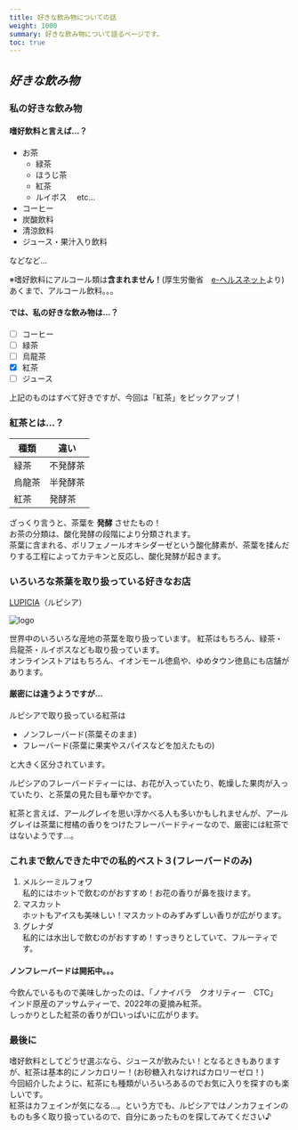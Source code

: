 ```yaml
---
title: 好きな飲み物についての話
weight: 1000
summary: 好きな飲み物について語るページです。
toc: true
---
```


## *好きな飲み物*

### 私の好きな飲み物
#### 嗜好飲料と言えば…？
- お茶
  - 緑茶
  - ほうじ茶
  - 紅茶
  - ルイボス　      etc...
- コーヒー
- 炭酸飲料
- 清涼飲料
- ジュース・果汁入り飲料

などなど…

※嗜好飲料にアルコール類は**含まれません！**(厚生労働省　[e-ヘルスネット](https://www.e-healthnet.mhlw.go.jp)より)   
あくまで、アルコール飲料。。。

#### では、私の好きな飲み物は…？
- [ ] コーヒー
- [ ] 緑茶
- [ ] 烏龍茶
- [x] 紅茶
- [ ] ジュース

上記のものはすべて好きですが、今回は「紅茶」をピックアップ！

### 紅茶とは…？

|種類|違い|
|---|---|
|緑茶|不発酵茶|
|烏龍茶|半発酵茶|
|紅茶|発酵茶|

ざっくり言うと、茶葉を **発酵** させたもの！  
お茶の分類は、酸化発酵の段階により分類されます。  
茶葉に含まれる、ポリフェノールオキシダーゼという酸化酵素が、茶葉を揉んだりする工程によってカテキンと反応し、酸化発酵が起きます。

### いろいろな茶葉を取り扱っている好きなお店
[LUPICIA](https://www.lupicia.com)（ルピシア）

![logo](https://www.lupicia.com/img/logo_lupicia.svg)


世界中のいろいろな産地の茶葉を取り扱っています。
紅茶はもちろん、緑茶・烏龍茶・ルイボスなども取り扱っています。  
オンラインストアはもちろん、イオンモール徳島や、ゆめタウン徳島にも店舗があります。

#### 厳密には違うようですが…
ルピシアで取り扱っている紅茶は
- ノンフレーバード(茶葉そのまま)
- フレーバード(茶葉に果実やスパイスなどを加えたもの)

と大きく区分されています。

ルピシアのフレーバードティーには、お花が入っていたり、乾燥した果肉が入っていたり、と茶葉の見た目も華やかです。

紅茶と言えば、アールグレイを思い浮かべる人も多いかもしれませんが、アールグレイは茶葉に柑橘の香りをつけたフレーバードティーなので、厳密には紅茶ではないようです…。


### これまで飲んできた中での私的ベスト３(フレーバードのみ)
1. メルシーミルフォワ  
  私的にはホットで飲むのがおすすめ！お花の香りが鼻を抜けます。
2. マスカット   
  ホットもアイスも美味しい！マスカットのみずみずしい香りが広がります。
3. グレナダ    
  私的には水出しで飲むのがおすすめ！すっきりとしていて、フルーティです。

#### ノンフレーバードは開拓中。。。
今飲んでいるもので美味しかったのは、「ノナイバラ　クオリティー　CTC」   
インド原産のアッサムティーで、2022年の夏摘み紅茶。    
しっかりとした紅茶の香りが口いっぱいに広がります。


### 最後に
嗜好飲料としてどうせ選ぶなら、ジュースが飲みたい！となるときもありますが、紅茶は基本的にノンカロリー！(お砂糖入れなければカロリーゼロ！)    
今回紹介したように、紅茶にも種類がいろいろあるのでお気に入りを探すのも楽しいです。   
紅茶はカフェインが気になる…。という方でも、ルピシアではノンカフェインのものも多く取り扱っているので、自分にあったものを探してみてください♪



